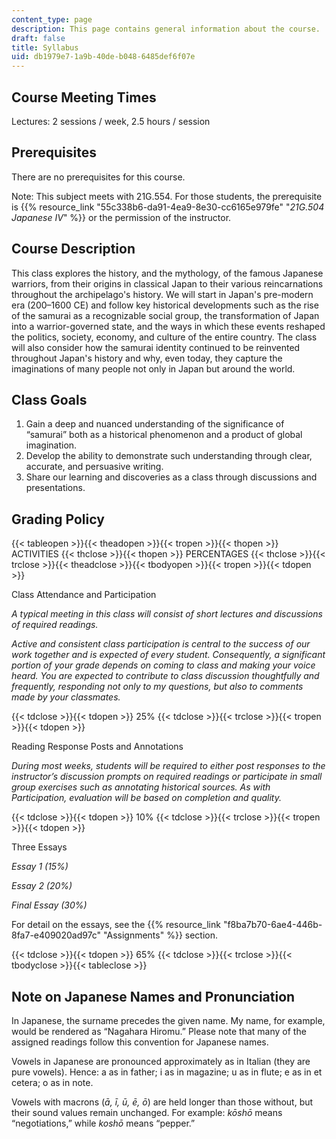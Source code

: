 ```yaml
---
content_type: page
description: This page contains general information about the course.
draft: false
title: Syllabus
uid: db1979e7-1a9b-40de-b048-6485def6f07e
---
```

## Course Meeting Times

Lectures: 2 sessions / week, 2.5 hours / session

## Prerequisites

There are no prerequisites for this course.

Note: This subject meets with 21G.554. For those students, the prerequisite is {{% resource_link "55c338b6-da91-4ea9-8e30-cc6165e979fe" "*21G.504 Japanese IV*" %}} or the permission of the instructor.

## Course Description

This class explores the history, and the mythology, of the famous Japanese warriors, from their origins in classical Japan to their various reincarnations throughout the archipelago's history. We will start in Japan's pre-modern era (200–1600 CE) and follow key historical developments such as the rise of the samurai as a recognizable social group, the transformation of Japan into a warrior-governed state, and the ways in which these events reshaped the politics, society, economy, and culture of the entire country. The class will also consider how the samurai identity continued to be reinvented throughout Japan's history and why, even today, they capture the imaginations of many people not only in Japan but around the world.

## Class Goals

1. Gain a deep and nuanced understanding of the significance of “samurai” both as a historical phenomenon and a product of global imagination.
2. Develop the ability to demonstrate such understanding through clear, accurate, and persuasive writing.
3. Share our learning and discoveries as a class through discussions and presentations.

## Grading Policy

{{< tableopen >}}{{< theadopen >}}{{< tropen >}}{{< thopen >}}
ACTIVITIES
{{< thclose >}}{{< thopen >}}
PERCENTAGES
{{< thclose >}}{{< trclose >}}{{< theadclose >}}{{< tbodyopen >}}{{< tropen >}}{{< tdopen >}}

Class Attendance and Participation

*A typical meeting in this class will consist of short lectures and discussions of required readings.*

*Active and consistent class participation is central to the success of our work together and is expected of every student. Consequently, a significant portion of your grade depends on coming to class and making your voice heard. You are expected to contribute to class discussion thoughtfully and frequently, responding not only to my questions, but also to comments made by your classmates.*

{{< tdclose >}}{{< tdopen >}}
25%
{{< tdclose >}}{{< trclose >}}{{< tropen >}}{{< tdopen >}}

Reading Response Posts and Annotations

*During most weeks, students will be required to either post responses to the instructor’s discussion prompts on required readings or participate in small group exercises such as annotating historical sources. As with Participation, evaluation will be based on completion and quality.*

{{< tdclose >}}{{< tdopen >}}
10%
{{< tdclose >}}{{< trclose >}}{{< tropen >}}{{< tdopen >}}

Three Essays

*Essay 1 (15%)*

*Essay 2 (20%)*

*Final Essay (30%)*

For detail on the essays, see the {{% resource_link "f8ba7b70-6ae4-446b-8fa7-e409020ad97c" "Assignments" %}} section.

{{< tdclose >}}{{< tdopen >}}
65%
{{< tdclose >}}{{< trclose >}}{{< tbodyclose >}}{{< tableclose >}}

## Note on Japanese Names and Pronunciation

In Japanese, the surname precedes the given name. My name, for example, would be rendered as “Nagahara Hiromu.” Please note that many of the assigned readings follow this convention for Japanese names.

Vowels in Japanese are pronounced approximately as in Italian (they are pure vowels). Hence: a as in father; i as in magazine; u as in flute; e as in et cetera; o as in note.

Vowels with macrons (*ā, ī, ū, ē, ō*) are held longer than those without, but their sound values remain unchanged. For example: *kōshō* means “negotiations,” while *koshō* means “pepper.”